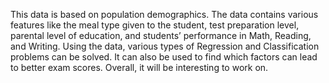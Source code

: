This data is based on population demographics. The data contains various features like the meal type given to the student, test preparation level, parental level of education, and students’ performance in Math, Reading, and Writing. Using the data, various types of Regression and Classification problems can be solved. It can also be used to find which factors can lead to better exam scores. Overall, it will be interesting to work on.
